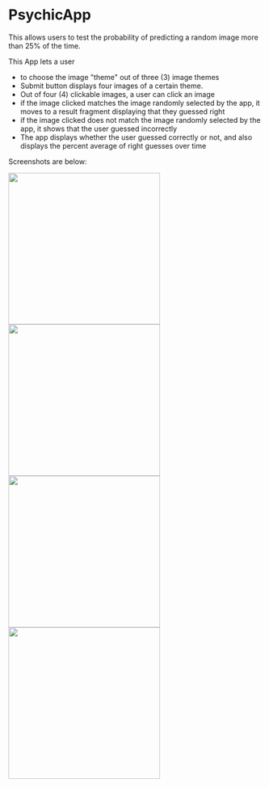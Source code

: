 # PsychicApp
This allows users to test the probability of predicting a random image more than 25% of the time.

This App lets a user 

- to choose the image "theme" out of three (3) image themes
- Submit button displays four images of a certain theme.
- Out of four (4) clickable images, a user can click an image
- if the image clicked matches the image randomly selected by the app, it moves to a result fragment displaying that they guessed right
- if the image clicked does not match the image randomly selected by the app, it shows that the user guessed incorrectly
- The app displays whether the user guessed correctly or not, and also displays the percent average of right guesses over time

 Screenshots are below:
 
<img src="https://user-images.githubusercontent.com/44322211/56510399-b05b8b80-64f7-11e9-8bac-a4c6aec4693f.jpg" width="300">

<img src="https://user-images.githubusercontent.com/44322211/56510221-24e1fa80-64f7-11e9-9e79-92e12cf12d43.jpg" width="300">

<img src="https://user-images.githubusercontent.com/44322211/56510222-24e1fa80-64f7-11e9-857a-96d9247f65ff.jpg" width="300">

<img src="https://user-images.githubusercontent.com/44322211/56510224-24e1fa80-64f7-11e9-9f6b-7db220863ca5.jpg" width="300">
